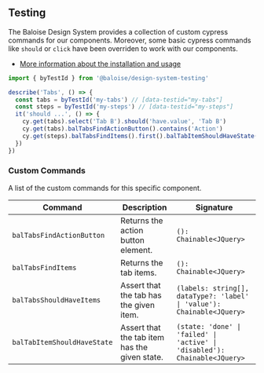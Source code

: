 ## Testing

The Baloise Design System provides a collection of custom cypress commands for our components. Moreover, some basic cypress commands like `should` or `click` have been overriden to work with our components.

- [More information about the installation and usage](/components/tooling/testing.html)

<!-- START: human documentation -->

```typescript
import { byTestId } from '@baloise/design-system-testing'

describe('Tabs', () => {
  const tabs = byTestId('my-tabs') // [data-testid="my-tabs"]
  const steps = byTestId('my-steps') // [data-testid="my-steps"]
  it('should ...', () => {
    cy.get(tabs).select('Tab B').should('have.value', 'Tab B')
    cy.get(tabs).balTabsFindActionButton().contains('Action')
    cy.get(steps).balTabsFindItems().first().balTabItemShouldHaveState('done')
  })
})
```

<!-- END: human documentation -->

### Custom Commands

A list of the custom commands for this specific component.

| Command                     | Description                                   | Signature                                                                  |
| --------------------------- | --------------------------------------------- | -------------------------------------------------------------------------- |
| `balTabsFindActionButton`   | Returns the action button element.            | `(): Chainable<JQuery>`                                                    |
| `balTabsFindItems`          | Returns the tab items.                        | `(): Chainable<JQuery>`                                                    |
| `balTabsShouldHaveItems`    | Assert that the tab has the given item.       | `(labels: string[], dataType?: 'label' \| 'value'): Chainable<JQuery>`     |
| `balTabItemShouldHaveState` | Assert that the tab item has the given state. | `(state: 'done' \| 'failed' \| 'active' \| 'disabled'): Chainable<JQuery>` |
